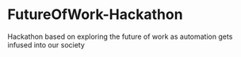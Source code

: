 # FutureOfWork-Hackathon
Hackathon based on exploring the future of work as automation gets infused into our society
